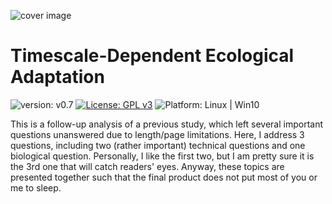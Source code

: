 ![cover image](https://hvoltbb.github.io/pics/cover_pic4.png)

# Timescale-Dependent Ecological Adaptation

![version: v0.7](https://img.shields.io/badge/version-v0.7-blue.svg)
[![License: GPL v3](https://img.shields.io/badge/License-GPLv3-blue.svg)][1]
![Platform: Linux | Win10](https://img.shields.io/badge/Platform-Linux%20%7C%20Win10-lightgrey)

This is a follow-up analysis of a previous study, which left several important questions unanswered due to length/page limitations. Here, I address 3 questions, including two (rather important) technical questions and one biological question. Personally, I like the first two, but I am pretty sure it is the 3rd one that will catch readers' eyes. Anyway, these topics are presented together such that the final product does not put most of you or me to sleep.











[1]: https://www.gnu.org/licenses/gpl-3.0